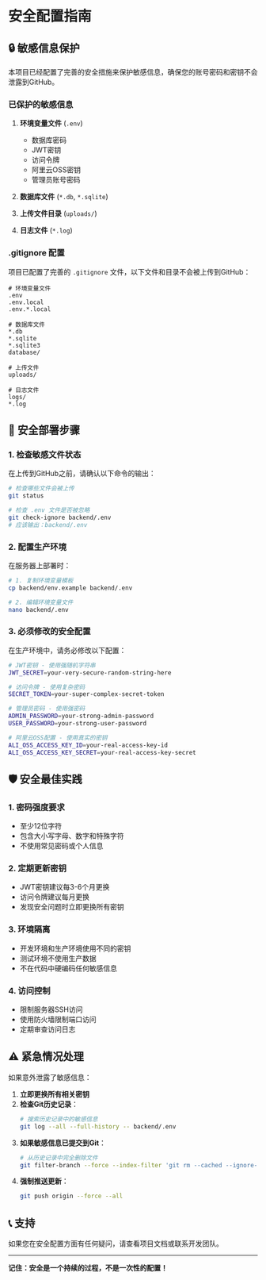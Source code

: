 # 安全配置指南

## 🔒 敏感信息保护

本项目已经配置了完善的安全措施来保护敏感信息，确保您的账号密码和密钥不会泄露到GitHub。

### 已保护的敏感信息

1. **环境变量文件** (`.env`)
   - 数据库密码
   - JWT密钥
   - 访问令牌
   - 阿里云OSS密钥
   - 管理员账号密码

2. **数据库文件** (`*.db`, `*.sqlite`)
3. **上传文件目录** (`uploads/`)
4. **日志文件** (`*.log`)

### .gitignore 配置

项目已配置了完善的 `.gitignore` 文件，以下文件和目录不会被上传到GitHub：

```
# 环境变量文件
.env
.env.local
.env.*.local

# 数据库文件
*.db
*.sqlite
*.sqlite3
database/

# 上传文件
uploads/

# 日志文件
logs/
*.log
```

## 🚀 安全部署步骤

### 1. 检查敏感文件状态

在上传到GitHub之前，请确认以下命令的输出：

```bash
# 检查哪些文件会被上传
git status

# 检查 .env 文件是否被忽略
git check-ignore backend/.env
# 应该输出：backend/.env
```

### 2. 配置生产环境

在服务器上部署时：

```bash
# 1. 复制环境变量模板
cp backend/env.example backend/.env

# 2. 编辑环境变量文件
nano backend/.env
```

### 3. 必须修改的安全配置

在生产环境中，请务必修改以下配置：

```bash
# JWT密钥 - 使用强随机字符串
JWT_SECRET=your-very-secure-random-string-here

# 访问令牌 - 使用复杂密码
SECRET_TOKEN=your-super-complex-secret-token

# 管理员密码 - 使用强密码
ADMIN_PASSWORD=your-strong-admin-password
USER_PASSWORD=your-strong-user-password

# 阿里云OSS配置 - 使用真实的密钥
ALI_OSS_ACCESS_KEY_ID=your-real-access-key-id
ALI_OSS_ACCESS_KEY_SECRET=your-real-access-key-secret
```

## 🛡️ 安全最佳实践

### 1. 密码强度要求
- 至少12位字符
- 包含大小写字母、数字和特殊字符
- 不使用常见密码或个人信息

### 2. 定期更新密钥
- JWT密钥建议每3-6个月更换
- 访问令牌建议每月更换
- 发现安全问题时立即更换所有密钥

### 3. 环境隔离
- 开发环境和生产环境使用不同的密钥
- 测试环境不使用生产数据
- 不在代码中硬编码任何敏感信息

### 4. 访问控制
- 限制服务器SSH访问
- 使用防火墙限制端口访问
- 定期审查访问日志

## ⚠️ 紧急情况处理

如果意外泄露了敏感信息：

1. **立即更换所有相关密钥**
2. **检查Git历史记录**：
   ```bash
   # 搜索历史记录中的敏感信息
   git log --all --full-history -- backend/.env
   ```
3. **如果敏感信息已提交到Git**：
   ```bash
   # 从历史记录中完全删除文件
   git filter-branch --force --index-filter 'git rm --cached --ignore-unmatch backend/.env' --prune-empty --tag-name-filter cat -- --all
   ```
4. **强制推送更新**：
   ```bash
   git push origin --force --all
   ```

## 📞 支持

如果您在安全配置方面有任何疑问，请查看项目文档或联系开发团队。

---

**记住：安全是一个持续的过程，不是一次性的配置！**